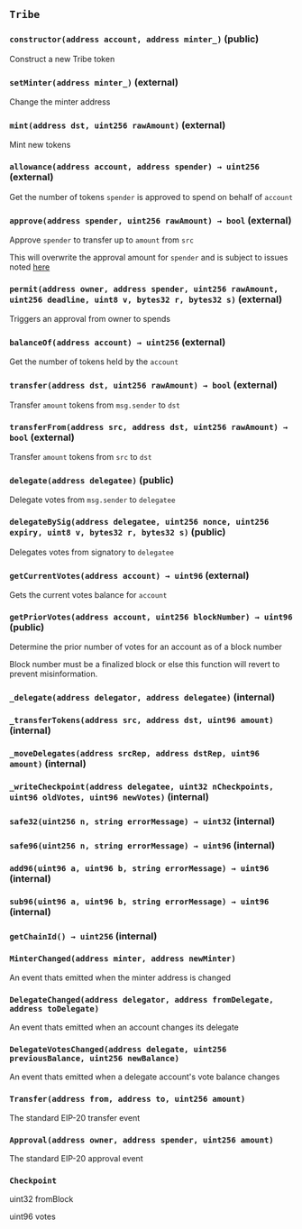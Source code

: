 ## `Tribe`






### `constructor(address account, address minter_)` (public)

Construct a new Tribe token




### `setMinter(address minter_)` (external)

Change the minter address




### `mint(address dst, uint256 rawAmount)` (external)

Mint new tokens




### `allowance(address account, address spender) → uint256` (external)

Get the number of tokens `spender` is approved to spend on behalf of `account`




### `approve(address spender, uint256 rawAmount) → bool` (external)

Approve `spender` to transfer up to `amount` from `src`


This will overwrite the approval amount for `spender`
 and is subject to issues noted [here](https://eips.ethereum.org/EIPS/eip-20#approve)


### `permit(address owner, address spender, uint256 rawAmount, uint256 deadline, uint8 v, bytes32 r, bytes32 s)` (external)

Triggers an approval from owner to spends




### `balanceOf(address account) → uint256` (external)

Get the number of tokens held by the `account`




### `transfer(address dst, uint256 rawAmount) → bool` (external)

Transfer `amount` tokens from `msg.sender` to `dst`




### `transferFrom(address src, address dst, uint256 rawAmount) → bool` (external)

Transfer `amount` tokens from `src` to `dst`




### `delegate(address delegatee)` (public)

Delegate votes from `msg.sender` to `delegatee`




### `delegateBySig(address delegatee, uint256 nonce, uint256 expiry, uint8 v, bytes32 r, bytes32 s)` (public)

Delegates votes from signatory to `delegatee`




### `getCurrentVotes(address account) → uint96` (external)

Gets the current votes balance for `account`




### `getPriorVotes(address account, uint256 blockNumber) → uint96` (public)

Determine the prior number of votes for an account as of a block number


Block number must be a finalized block or else this function will revert to prevent misinformation.


### `_delegate(address delegator, address delegatee)` (internal)





### `_transferTokens(address src, address dst, uint96 amount)` (internal)





### `_moveDelegates(address srcRep, address dstRep, uint96 amount)` (internal)





### `_writeCheckpoint(address delegatee, uint32 nCheckpoints, uint96 oldVotes, uint96 newVotes)` (internal)





### `safe32(uint256 n, string errorMessage) → uint32` (internal)





### `safe96(uint256 n, string errorMessage) → uint96` (internal)





### `add96(uint96 a, uint96 b, string errorMessage) → uint96` (internal)





### `sub96(uint96 a, uint96 b, string errorMessage) → uint96` (internal)





### `getChainId() → uint256` (internal)






### `MinterChanged(address minter, address newMinter)`

An event thats emitted when the minter address is changed



### `DelegateChanged(address delegator, address fromDelegate, address toDelegate)`

An event thats emitted when an account changes its delegate



### `DelegateVotesChanged(address delegate, uint256 previousBalance, uint256 newBalance)`

An event thats emitted when a delegate account's vote balance changes



### `Transfer(address from, address to, uint256 amount)`

The standard EIP-20 transfer event



### `Approval(address owner, address spender, uint256 amount)`

The standard EIP-20 approval event




### `Checkpoint`


uint32 fromBlock


uint96 votes



